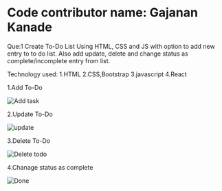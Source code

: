 # Code contributor name: Gajanan Kanade
Que:1  Create To-Do List Using HTML, CSS and JS with option to add new entry to to do list. Also add update, delete and change status as complete/incomplete entry from list.


Technology used:
1.HTML
2.CSS,Bootstrap
3.javascript
4.React


1.Add To-Do 

![Add task](https://user-images.githubusercontent.com/73280285/203688437-6d8fd2a2-97e8-4af9-befe-3515f91ee547.jpg)


2.Update To-Do 

![update](https://user-images.githubusercontent.com/73280285/203688422-ef262450-6ed0-46a3-9d0e-089617eda647.jpg)


3.Delete To-Do

![Delete todo](https://user-images.githubusercontent.com/73280285/203688410-7cd44df6-8cec-45ff-9aba-f0ee82c6cf2b.jpg)


4.Chanage status as complete 

![Done](https://user-images.githubusercontent.com/73280285/203688392-67853fec-22ab-4d4a-9735-f6a4ff6a9794.jpg)


